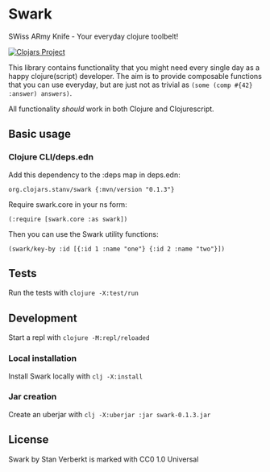# Swark

SWiss ARmy Knife - Your everyday clojure toolbelt!

[![Clojars Project](https://img.shields.io/clojars/v/org.clojars.stanv/swark.svg)](https://clojars.org/org.clojars.stanv/swark)

This library contains functionality that you might need every single day as a happy clojure(script) developer.
The aim is to provide composable functions that you can use everyday, but are just not as trivial as `(some (comp #{42} :answer) answers)`.

All functionality *should* work in both Clojure and Clojurescript.

## Basic usage

### Clojure CLI/deps.edn

Add this dependency to the :deps map in deps.edn:

```org.clojars.stanv/swark {:mvn/version "0.1.3"}```

Require swark.core in your ns form:

```(:require [swark.core :as swark])```

Then you can use the Swark utility functions:

```(swark/key-by :id [{:id 1 :name "one"} {:id 2 :name "two"}])```

## Tests

Run the tests with `clojure -X:test/run`

## Development

Start a repl with `clojure -M:repl/reloaded`

### Local installation

Install Swark locally with `clj -X:install`

### Jar creation

Create an uberjar with `clj -X:uberjar :jar swark-0.1.3.jar`

## License

Swark by Stan Verberkt is marked with CC0 1.0 Universal 
